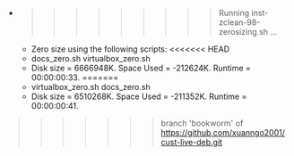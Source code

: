 * >>>>>>>>> Running inst-zclean-98-zerosizing.sh ...
  * Zero size using the following scripts:
<<<<<<< HEAD
  * docs_zero.sh virtualbox_zero.sh
  * Disk size = 6666948K. Space Used = -212624K. Runtime = 00:00:00:33.
=======
  * virtualbox_zero.sh docs_zero.sh
  * Disk size = 6510268K. Space Used = -211352K. Runtime = 00:00:00:41.
>>>>>>> branch 'bookworm' of https://github.com/xuanngo2001/cust-live-deb.git
